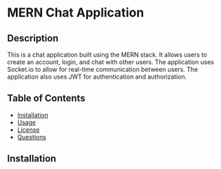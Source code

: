 <!-- mern chat application readme -->
# MERN Chat Application

## Description
This is a chat application built using the MERN stack. It allows users to create an account, login, and chat with other users. The application uses Socket.io to allow for real-time communication between users. The application also uses JWT for authentication and authorization.

## Table of Contents
* [Installation](#installation)
* [Usage](#usage)
* [License](#license)
* [Questions](#questions)

## Installation